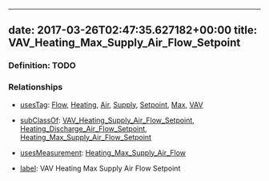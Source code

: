 
---
date: 2017-03-26T02:47:35.627182+00:00
title: VAV_Heating_Max_Supply_Air_Flow_Setpoint
---
### Definition: TODO

### Relationships

* [usesTag](https://brickschema.org/schema/1.0/BrickFrame#usesTag): [Flow](https://brickschema.org/schema/1.0/BrickTag#Flow), [Heating](https://brickschema.org/schema/1.0/BrickTag#Heating), [Air](https://brickschema.org/schema/1.0/BrickTag#Air), [Supply](https://brickschema.org/schema/1.0/BrickTag#Supply), [Setpoint](https://brickschema.org/schema/1.0/BrickTag#Setpoint), [Max](https://brickschema.org/schema/1.0/BrickTag#Max), [VAV](https://brickschema.org/schema/1.0/BrickTag#VAV)

* [subClassOf](http://www.w3.org/2000/01/rdf-schema#subClassOf): [VAV_Heating_Supply_Air_Flow_Setpoint](https://brickschema.org/schema/1.0/Brick#VAV_Heating_Supply_Air_Flow_Setpoint), [Heating_Discharge_Air_Flow_Setpoint](https://brickschema.org/schema/1.0/Brick#Heating_Discharge_Air_Flow_Setpoint), [Heating_Max_Supply_Air_Flow_Setpoint](https://brickschema.org/schema/1.0/Brick#Heating_Max_Supply_Air_Flow_Setpoint)

* [usesMeasurement](https://brickschema.org/schema/1.0/BrickFrame#usesMeasurement): [Heating_Max_Supply_Air_Flow](https://brickschema.org/schema/1.0/Brick#Heating_Max_Supply_Air_Flow)

* [label](http://www.w3.org/2000/01/rdf-schema#label): VAV Heating Max Supply Air Flow Setpoint
